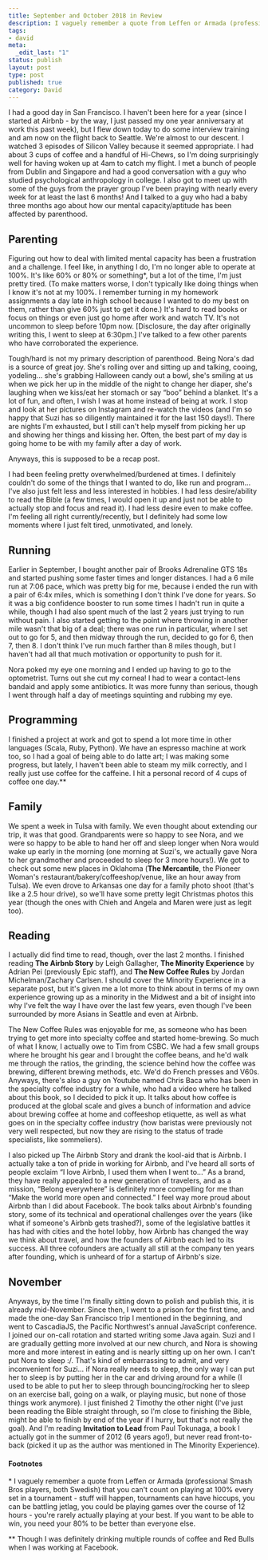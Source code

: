 ```yaml
---
title: September and October 2018 in Review
description: I vaguely remember a quote from Leffen or Armada (professional Smash Bros players, both Swedish) that you can't count on playing at 100% every set in a tournament - stuff will happen, tournaments can have hiccups, you can be battling jetlag, you could be playing games over the course of 12 hours - you're rarely actually playing at your best. If you want to be able to win, you need your 80% to be better than everyone else.
tags:
- david
meta:
  _edit_last: "1"
status: publish
layout: post
type: post
published: true
category: David
---
```


I had a good day in San Francisco. I haven't been here for a year (since I started at Airbnb - by the way, I just passed my one year anniversary at work this past week), but I flew down today to do some interview training and am now on the flight back to Seattle. We're almost to our descent. I watched 3 episodes of Silicon Valley because it seemed appropriate. I had about 3 cups of coffee and a handful of Hi-Chews, so I'm doing surprisingly well for having woken up at 4am to catch my flight. I met a bunch of people from Dublin and Singapore and had a good conversation with a guy who studied psychological anthropology in college. I also got to meet up with some of the guys from the prayer group I've been praying with nearly every week for at least the last 6 months! And I talked to a guy who had a baby three months ago about how our mental capacity/aptitude has been affected by parenthood.

## Parenting

Figuring out how to deal with limited mental capacity has been a frustration and a challenge. I feel like, in anything I do, I'm no longer able to operate at 100%. It's like 60% or 80% or something\*, but a lot of the time, I'm just pretty tired. (To make matters worse, I don't typically like doing things when I know it's not at my 100%. I remember turning in my homework assignments a day late in high school because I wanted to do my best on them, rather than give 60% just to get it done.) It's hard to read books or focus on things or even just go home after work and watch TV. It's not uncommon to sleep before 10pm now. [Disclosure, the day after originally writing this, I went to sleep at 6:30pm.] I've talked to a few other parents who have corroborated the experience.

Tough/hard is not my primary description of parenthood. Being Nora's dad is a source of great joy. She's rolling over and sitting up and talking, cooing, yodeling... she's grabbing Halloween candy out a bowl, she's smiling at us when we pick her up in the middle of the night to change her diaper, she's laughing when we kiss/eat her stomach or say “boo” behind a blanket. It's a lot of fun, and often, I wish I was at home instead of being at work. I stop and look at her pictures on Instagram and re-watch the videos (and I'm so happy that Suzi has so diligently maintained it for the last 150 days!). There are nights I'm exhausted, but I still can't help myself from picking her up and showing her things and kissing her. Often, the best part of my day is going home to be with my family after a day of work.

Anyways, this is supposed to be a recap post.

I had been feeling pretty overwhelmed/burdened at times. I definitely couldn't do some of the things that I wanted to do, like run and program... I've also just felt less and less interested in hobbies. I had less desire/ability to read the Bible (a few times, I would open it up and just not be able to actually stop and focus and read it). I had less desire even to make coffee. I'm feeling all right currently/recently, but I definitely had some low moments where I just felt tired, unmotivated, and lonely.

## Running

Earlier in September, I bought another pair of Brooks Adrenaline GTS 18s and started pushing some faster times and longer distances. I had a 6 mile run at 7:06 pace, which was pretty big for me, because i ended the run with a pair of 6:4x miles, which is something I don't think I've done for years. So it was a big confidence booster to run some times I hadn't run in quite a while, though I had also spent much of the last 2 years just trying to run without pain. I also started getting to the point where throwing in another mile wasn't that big of a deal; there was one run in particular, where I set out to go for 5, and then midway through the run, decided to go for 6, then 7, then 8. I don't think I've run much farther than 8 miles though, but I haven't had all that much motivation or opportunity to push for it.

Nora poked my eye one morning and I ended up having to go to the optometrist. Turns out she cut my cornea! I had to wear a contact-lens bandaid and apply some antibiotics. It was more funny than serious, though I went through half a day of meetings squinting and rubbing my eye.

## Programming

I finished a project at work and got to spend a lot more time in other languages (Scala, Ruby, Python). We have an espresso machine at work too, so I had a goal of being able to do latte art; I was making some progress, but lately, I haven't been able to steam my milk correctly, and I really just use coffee for the caffeine. I hit a personal record of 4 cups of coffee one day.\*\*

## Family

We spent a week in Tulsa with family. We even thought about extending our trip, it was that good. Grandparents were so happy to see Nora, and we were so happy to be able to hand her off and sleep longer when Nora would wake up early in the morning (one morning at Suzi's, we actually gave Nora to her grandmother and proceeded to sleep for 3 more hours!). We got to check out some new places in Oklahoma (**The Mercantile**, the Pioneer Woman's restaurant/bakery/coffeeshop/venue, like an hour away from Tulsa). We even drove to Arkansas one day for a family photo shoot (that's like a 2.5 hour drive), so we'll have some pretty legit Christmas photos this year (though the ones with Chieh and Angela and Maren were just as legit too).

## Reading

I actually did find time to read, though, over the last 2 months. I finished reading **The Airbnb Story** by Leigh Gallagher, **The Minority Experience** by Adrian Pei (previously Epic staff), and **The New Coffee Rules** by Jordan Michelman/Zachary Carlsen. I should cover the Minority Experience in a separate post, but it's given me a lot more to think about in terms of my own experience growing up as a minority in the Midwest and a bit of insight into why I've felt the way I have over the last few years, even though I've been surrounded by more Asians in Seattle and even at Airbnb.

The New Coffee Rules was enjoyable for me, as someone who has been trying to get more into specialty coffee and started home-brewing. So much of what I know, I actually owe to Tim from CSBC. We had a few small groups where he brought his gear and I brought the coffee beans, and he'd walk me through the ratios, the grinding, the science behind how the coffee was brewing, different brewing methods, etc. We'd do French presses and V60s. Anyways, there's also a guy on Youtube named Chris Baca who has been in the specialty coffee industry for a while, who had a video where he talked about this book, so I decided to pick it up. It talks about how coffee is produced at the global scale and gives a bunch of information and advice about brewing coffee at home and coffeeshop etiquette, as well as what goes on in the specialty coffee industry (how baristas were previously not very well respected, but now they are rising to the status of trade specialists, like sommeliers).

I also picked up The Airbnb Story and drank the kool-aid that is Airbnb. I actually take a ton of pride in working for Airbnb, and I've heard all sorts of people exclaim “I love Airbnb, I used them when I went to...” As a brand, they have really appealed to a new generation of travelers, and as a mission, “Belong everywhere” is definitely more compelling for me than “Make the world more open and connected.” I feel way more proud about Airbnb than I did about Facebook. The book talks about Airbnb's founding story, some of its technical and operational challenges over the years (like what if someone's Airbnb gets trashed?), some of the legislative battles it has had with cities and the hotel lobby, how Airbnb has changed the way we think about travel, and how the founders of Airbnb each led to its success. All three cofounders are actually all still at the company ten years after founding, which is unheard of for a startup of Airbnb's size.

## November

Anyways, by the time I'm finally sitting down to polish and publish this, it is already mid-November. Since then, I went to a prison for the first time, and made the one-day San Francisco trip I mentioned in the beginning, and went to CascadiaJS, the Pacific Northwest's annual JavaScript conference. I joined our on-call rotation and started writing some Java again. Suzi and I are gradually getting more involved at our new church, and Nora is showing more and more interest in eating and is nearly sitting up on her own. I can't put Nora to sleep :/. That's kind of embarrassing to admit, and very inconvenient for Suzi... if Nora really needs to sleep, the only way I can put her to sleep is by putting her in the car and driving around for a while (I used to be able to put her to sleep through bouncing/rocking her to sleep on an exercise ball, going on a walk, or playing music, but none of those things work anymore). I just finished 2 Timothy the other night (I've just been reading the Bible straight through, so I'm close to finishing the Bible, might be able to finish by end of the year if I hurry, but that's not really the goal). And I'm reading **Invitation to Lead** from Paul Tokunaga, a book I actually got in the summer of 2012 (6 years ago!), but never read front-to-back (picked it up as the author was mentioned in The Minority Experience).

#### Footnotes

\* I vaguely remember a quote from Leffen or Armada (professional Smash Bros players, both Swedish) that you can't count on playing at 100% every set in a tournament - stuff will happen, tournaments can have hiccups, you can be battling jetlag, you could be playing games over the course of 12 hours - you're rarely actually playing at your best. If you want to be able to win, you need your 80% to be better than everyone else.

\*\* Though I was definitely drinking multiple rounds of coffee and Red Bulls when I was working at Facebook.
